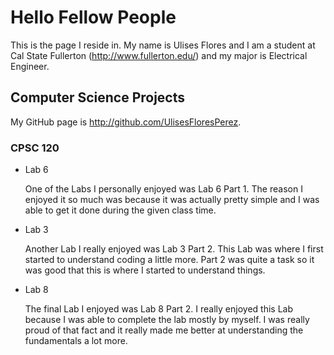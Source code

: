 # Hello Fellow People

This is the page I reside in. My name is Ulises Flores and I am a student at Cal State Fullerton (http://www.fullerton.edu/) and my major is Electrical Engineer.

## Computer Science Projects

My GitHub page is http://github.com/UlisesFloresPerez.

### CPSC 120

* Lab 6

   One of the Labs I personally enjoyed was Lab 6 Part 1. The reason I enjoyed it so much was because it was actually pretty simple and I was able to get it done during the given class time. 

* Lab 3

    Another Lab I really enjoyed was Lab 3 Part 2. This Lab was where I first started to understand coding a little more. Part 2 was quite a task so it was good that this is where I started to understand things. 

* Lab 8

    The final Lab I enjoyed was Lab 8 Part 2. I really enjoyed this Lab because I was able to complete the lab mostly by myself. I was really proud of that fact and it really made me better at understanding the fundamentals a lot more. 